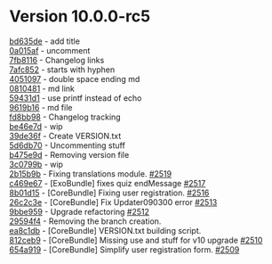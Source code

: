 # Version 10.0.0-rc5  

[bd635de](https://github.com/claroline/Distribution/commit/bd635de) - add title  
[0a015af](https://github.com/claroline/Distribution/commit/0a015af) - uncomment  
[7fb8116](https://github.com/claroline/Distribution/commit/7fb8116) - Changelog links  
[7afc852](https://github.com/claroline/Distribution/commit/7afc852) - starts with hyphen  
[4051097](https://github.com/claroline/Distribution/commit/4051097) - double space ending md  
[0810481](https://github.com/claroline/Distribution/commit/0810481) - md link  
[59431d1](https://github.com/claroline/Distribution/commit/59431d1) - use printf instead of echo  
[9619b16](https://github.com/claroline/Distribution/commit/9619b16) - md file  
[fd8bb98](https://github.com/claroline/Distribution/commit/fd8bb98) - Changelog tracking  
[be46e7d](https://github.com/claroline/Distribution/commit/be46e7d) - wip  
[39de36f](https://github.com/claroline/Distribution/commit/39de36f) - Create VERSION.txt  
[5d6db70](https://github.com/claroline/Distribution/commit/5d6db70) - Uncommenting stuff  
[b475e9d](https://github.com/claroline/Distribution/commit/b475e9d) - Removing version file  
[3c0799b](https://github.com/claroline/Distribution/commit/3c0799b) - wip  
[2b15b9b](https://github.com/claroline/Distribution/commit/2b15b9b) - Fixing translations module. [#2519](https://github.com/claroline/Distribution/pull/2519)  
[c469e67](https://github.com/claroline/Distribution/commit/c469e67) - [ExoBundle] fixes quiz endMessage [#2517](https://github.com/claroline/Distribution/pull/2517)  
[8b01d15](https://github.com/claroline/Distribution/commit/8b01d15) - [CoreBundle] Fixing user registration. [#2516](https://github.com/claroline/Distribution/pull/2516)  
[26c2c3e](https://github.com/claroline/Distribution/commit/26c2c3e) - [CoreBundle] Fix Updater090300 error [#2513](https://github.com/claroline/Distribution/pull/2513)  
[9bbe959](https://github.com/claroline/Distribution/commit/9bbe959) - Upgrade refactoring [#2512](https://github.com/claroline/Distribution/pull/2512)  
[29594f4](https://github.com/claroline/Distribution/commit/29594f4) - Removing the branch creation.  
[ea8c1db](https://github.com/claroline/Distribution/commit/ea8c1db) - [CoreBundle] VERSION.txt building script.  
[812ceb9](https://github.com/claroline/Distribution/commit/812ceb9) - [CoreBundle] Missing use and stuff for v10 upgrade [#2510](https://github.com/claroline/Distribution/pull/2510)  
[654a919](https://github.com/claroline/Distribution/commit/654a919) - [CoreBundle] Simplify user registration form. [#2509](https://github.com/claroline/Distribution/pull/2509)  


